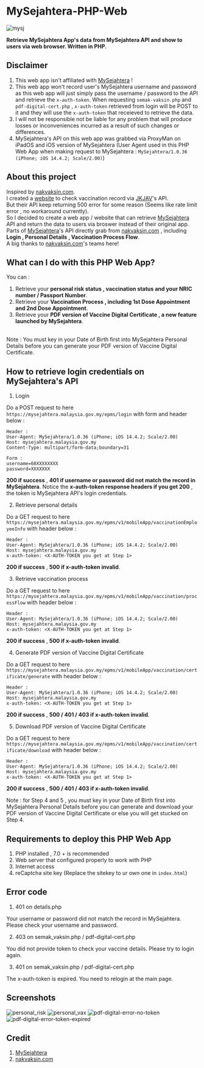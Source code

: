 # MySejahtera-PHP-Web
![mysj](https://www.mkn.gov.my/web/wp-content/uploads/sites/3/2020/03/logoMySejahtera_FINAL_ou.png)

**Retrieve MySejahtera App's data from MySejahtera API and show to users via web browser. Written in PHP.**

## Disclaimer
1. This web app isn't affiliated with [MySejahtera](https://mysejahtera.malaysia.gov.my) !
2. This web app won't record user's MySejahtera username and password as this web app will just simply pass the username / password to the API and retrieve the ```x-auth-token```. When requesting ```semak-vaksin.php``` and ```pdf-digital-cert.php``` , ```x-auth-token``` retrieved from login will be POST to it and they will use the ```x-auth-token``` that receieved to retrieve the data.
3. I will not be responsible not be liable for any problem that will produce losses or inconveniences incurred as a result of such changes or differences.
4. MySejahtera's API on this web app was grabbed via ProxyMan on iPadOS and iOS version of MySejahtera (User Agent used in this PHP Web App when making request to MySejahtera : ```MySejahtera/1.0.36 (iPhone; iOS 14.4.2; Scale/2.00)```)


## About this project
Inspired by [nakvaksin.com](https://github.com/nubpro/nakvaksin). 
</br>
I created a [website](https://www.samsam123.tk/vaksinmy) to check vaccination record via [JKJAV](https://vaksincovid.gov.my)'s API. 
</br>
But their API keep returning 500 error for some reason (Seems like rate limit error , no workaround currently). 
</br>
So I decided to create a web app / website that can retrieve [MySejahtera](https://mysejahtera.malaysia.gov.my) API and return the data to users via broswer instead of their original app. 
</br>
Parts of [MySejahtera](https://mysejahtera.malaysia.gov.my)'s API directly grab from [nakvaksin.com](https://github.com/nubpro/nakvaksin) , including **Login , Personal Details , Vaccination Process Flow**. 
</br>
A big thanks to [nakvaksin.com](https://github.com/nubpro/nakvaksin)'s teams here!

## What can I do with this PHP Web App?
You can :
1. Retrieve your **personal risk status , vaccination status and your NRIC number / Passport Number**.
2. Retrieve your **Vaccination Process , including 1st Dose Appointment and 2nd Dose Appointment**.
3. Retrieve your **PDF version of Vaccine Digital Certificate , a new feature launched by MySejahtera**.
</br>
Note : You must key in your Date of Birth first into MySejahtera Personal Details before you can generate your PDF version of Vaccine Digital Certificate.

## How to retrieve login credentials on MySejahtera's API
1. Login

Do a POST request to here ```https://mysejahtera.malaysia.gov.my/epms/login``` with form and header below :
```
Header :
User-Agent: MySejahtera/1.0.36 (iPhone; iOS 14.4.2; Scale/2.00)
Host: mysejahtera.malaysia.gov.my
Content-Type: multipart/form-data;boundary=31

Form : 
username=60XXXXXXXX
password=XXXXXXX
``` 
**200 if success** , **401 if username or password did not match the record in MySejahtera**.
Notice the **x-auth-token response headers if you get 200** , the token is MySejahtera API's login credentials.

2. Retrieve personal details 

Do a GET request to here ```https://mysejahtera.malaysia.gov.my/epms/v1/mobileApp/vaccinationEmployeeInfo``` with header below :
```
Header :
User-Agent: MySejahtera/1.0.36 (iPhone; iOS 14.4.2; Scale/2.00)
Host: mysejahtera.malaysia.gov.my
x-auth-token: <X-AUTH-TOKEN you get at Step 1>

```
**200 if success** , **500 if x-auth-token invalid**.

3. Retrieve vaccination process

Do a GET request to here ```https://mysejahtera.malaysia.gov.my/epms/v1/mobileApp/vaccination/processFlow``` with header below : 
```
Header :
User-Agent: MySejahtera/1.0.36 (iPhone; iOS 14.4.2; Scale/2.00)
Host: mysejahtera.malaysia.gov.my
x-auth-token: <X-AUTH-TOKEN you get at Step 1>

```
**200 if success** , **500 if x-auth-token invalid**.

4. Generate PDF version of Vaccine Digital Certificate

Do a GET request to here ```https://mysejahtera.malaysia.gov.my/epms/v1/mobileApp/vaccination/certificate/generate``` with header below : 
```
Header :
User-Agent: MySejahtera/1.0.36 (iPhone; iOS 14.4.2; Scale/2.00)
Host: mysejahtera.malaysia.gov.my
x-auth-token: <X-AUTH-TOKEN you get at Step 1>

```
**200 if success** , **500 / 401 / 403 if x-auth-token invalid**.

5. Download PDF version of Vaccine Digital Certificate

Do a GET request to here ```https://mysejahtera.malaysia.gov.my/epms/v1/mobileApp/vaccination/certificate/download``` with header below : 
```
Header :
User-Agent: MySejahtera/1.0.36 (iPhone; iOS 14.4.2; Scale/2.00)
Host: mysejahtera.malaysia.gov.my
x-auth-token: <X-AUTH-TOKEN you get at Step 1>

```
**200 if success** , **500 / 401 / 403 if x-auth-token invalid**.

Note : for Step 4 and 5 , you must key in your Date of Birth first into MySejahtera Personal Details before you can generate and download your PDF version of Vaccine Digital Certificate or else you will get stucked on Step 4.

## Requirements to deploy this PHP Web App
1. PHP installed , 7.0 + is recommended
2. Web server that configured properly to work with PHP
3. Internet access
4. reCaptcha site key (Replace the sitekey to ur own one in ```index.html```)

## Error code

1. 401 on details.php

Your username or password did not match the record in MySejahtera. Please check your username and password.

2. 403 on semak_vaksin.php / pdf-digital-cert.php

You did not provide token to check your vaccine details. Please try to login again.

3. 401 on semak_vaksin.php / pdf-digital-cert.php

The x-auth-token is expired. You need to relogin at the main page.



## Screenshots
![personal_risk](https://user-images.githubusercontent.com/58818070/138039865-833547d4-d8fc-4c8d-a48e-ef7828da2af3.png)
![personal_vax](https://user-images.githubusercontent.com/58818070/138040113-805ea178-4378-48ef-b576-84d86b67502f.png)
![pdf-digital-error-no-token](https://user-images.githubusercontent.com/58818070/138040786-134f7274-5f88-4cfa-a925-5e717f63b455.png)
![pdf-digital-error-token-expired](https://user-images.githubusercontent.com/58818070/138041564-2334c332-efee-4c78-88ad-21d626d5f200.png)

## Credit
1. [MySejahtera](https://mysejahtera.malaysia.gov.my)
2. [nakvaksin.com](https://github.com/nubpro/nakvaksin)

